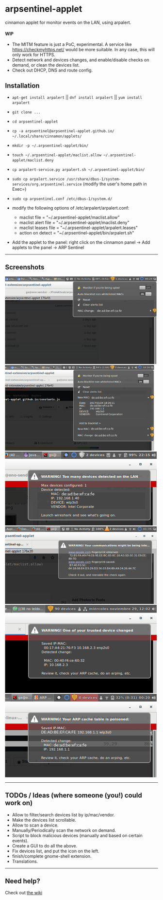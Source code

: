# arpsentinel-applet
cinnamon applet for monitor events on the LAN, using arpalert.

#### WIP

* The MITM feature is just a PoC, experimental. A service like https://checkmyhttps.net/ would be more suitable.
In any case, this will only work for HTTPS.
* Detect network and devices changes, and enable/disable checks on demand, or clean the devices list.
* Check out DHCP, DNS and route config.

## Installation
- `apt-get install arpalert` || `dnf install arpalert` || `yum install arpalert`
- `git clone ...`
- `cd arpsentinel-applet`
- `cp -a arpsentinel@arpsentinel-applet.github.io/ ~/.local/share/cinnamon/applets/`
- `mkdir -p ~/.arpsentinel-applet/bin/`
- `touch ~/.arpsentinel-applet/maclist.allow ~/.arpsentinel-applet/maclist.deny`
- `cp arpalert-service.py arpalert.sh ~/.arpsentinel-applet/bin/`
- `sudo cp arpalert.service /usr/share/dbus-1/system-services/org.arpsentinel.service` (modify the user's home path in Exec=)
- `sudo cp arpsentinel.conf /etc/dbus-1/system.d/`
- modify the following options of /etc/arpalert/arpalert.conf:
  - maclist file = "~/.arpsentinel-applet/maclist.allow"
  - maclist alert file = "~/.arpsentinel-applet/maclist.deny"
  - maclist leases file = "~/.arpsentinel-applet/arpalert.leases"
  - action on detect = "~/.arpsentinel-applet/bin/arpalert.sh"

- Add the applet to the panel: right click on the cinnamon panel -> Add applets to the panel -> ARP Sentinel

----
## Screenshots
![Alerts list](https://raw.githubusercontent.com/gustavo-iniguez-goya/arpsentinel-applet/master/screenshots/screenshot1.png)
![Alert details](https://raw.githubusercontent.com/gustavo-iniguez-goya/arpsentinel-applet/master/screenshots/screenshot2.png)
![Alert details](https://raw.githubusercontent.com/gustavo-iniguez-goya/arpsentinel-applet/master/screenshots/screenshot3.png)
![Alert details](https://raw.githubusercontent.com/gustavo-iniguez-goya/arpsentinel-applet/master/screenshots/screenshot4.png)
![Alert details](https://raw.githubusercontent.com/gustavo-iniguez-goya/arpsentinel-applet/master/screenshots/screenshot5.png)
![Alert details](https://raw.githubusercontent.com/gustavo-iniguez-goya/arpsentinel-applet/master/screenshots/screenshot6.png)

----

## TODOs / Ideas (where someone (you!) could work on)
* Allow to filter/search devices list by ip/mac/vendor.
* Make the devices list scrollable.
* Allow to scan a device.
* Manually/Periodically scan the network on demand.
* Script to block malicious devices (manually and based on certain events).
* Create a GUI to do all the above.
* Fix devices list, and put the icon on the left.
* finish/complete gnome-shell extension.
* Translations.

----

## Need help?

Check out [the wiki](https://github.com/gustavo-iniguez-goya/arpsentinel-applet/wiki)

